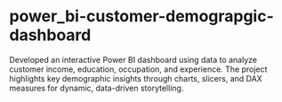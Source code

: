 # power_bi-customer-demograpgic-dashboard
Developed an interactive Power BI dashboard using data to analyze customer income, education, occupation, and experience. The project highlights key demographic insights through charts, slicers, and DAX measures for dynamic, data-driven storytelling.
